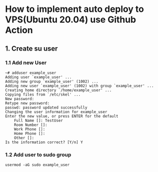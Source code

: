 # How to implement auto deploy to VPS(Ubuntu 20.04) use Github Action

## 1. Create su user

### 1.1 Add new User

```
~# adduser example_user
Adding user `example_user' ...
Adding new group `example_user' (1002) ...
Adding new user `example_user' (1002) with group `example_user' ...
Creating home directory `/home/example_user' ...
Copying files from `/etc/skel' ...
New password: 
Retype new password: 
passwd: password updated successfully
Changing the user information for example_user
Enter the new value, or press ENTER for the default
	Full Name []: TestUser
	Room Number []: 
	Work Phone []: 
	Home Phone []: 
	Other []: 
Is the information correct? [Y/n] Y
```

### 1.2 Add user to sudo group

```
usermod -aG sudo example_user
```

